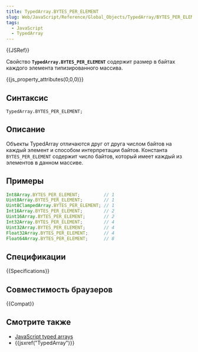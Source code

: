 ```yaml
---
title: TypedArray.BYTES_PER_ELEMENT
slug: Web/JavaScript/Reference/Global_Objects/TypedArray/BYTES_PER_ELEMENT
tags:
  - JavaScript
  - TypedArray
---
```


{{JSRef}}

Свойство **`TypedArray.BYTES_PER_ELEMENT`** содержит размер в байтах каждого элемента типизированного массива.

{{js_property_attributes(0,0,0)}}

## Синтаксис

```
TypedArray.BYTES_PER_ELEMENT;
```

## Описание

Объекты TypedArray отличаются друг от друга числом байтов на каждый элемент и способом интерпретации байтов. Константа `BYTES_PER_ELEMENT` содержит число байтов, который имеет каждый из элементов в данном массиве.

## Примеры

```js
Int8Array.BYTES_PER_ELEMENT;         // 1
Uint8Array.BYTES_PER_ELEMENT;        // 1
Uint8ClampedArray.BYTES_PER_ELEMENT; // 1
Int16Array.BYTES_PER_ELEMENT;        // 2
Uint16Array.BYTES_PER_ELEMENT;       // 2
Int32Array.BYTES_PER_ELEMENT;        // 4
Uint32Array.BYTES_PER_ELEMENT;       // 4
Float32Array.BYTES_PER_ELEMENT;      // 4
Float64Array.BYTES_PER_ELEMENT;      // 8
```

## Спецификации

{{Specifications}}

## Совместимость браузеров

{{Compat}}

## Смотрите также

- [JavaScript typed arrays](/ru/docs/Web/JavaScript/Typed_arrays)
- {{jsxref("TypedArray")}}
